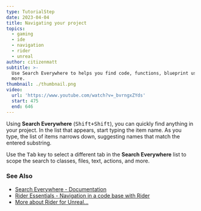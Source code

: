 ```yaml
---
type: TutorialStep
date: 2023-04-04
title: Navigating your project
topics:
  - gaming
  - ide
  - navigation
  - rider
  - unreal
author: citizenmatt
subtitle: >-
  Use Search Everywhere to helps you find code, functions, blueprint usages, and
  more.
thumbnail: ./thumbnail.png
video:
  url: 'https://www.youtube.com/watch?v=_bvrngxZYds'
  start: 475
  end: 646
---
```


Using **Search Everywhere** (<kbd>Shift+Shift</kbd>), you can quickly find anything in your project.
In the list that appears, start typing the item name.
As you type, the list of items narrows down, suggesting names that match the entered substring.

Use the <kbd>Tab</kbd> key to select a different tab in the **Search Everywhere** list to scope the search to classes, files, text, actions, and more.

### See Also

- [Search Everywhere - Documentation](https://www.jetbrains.com/help/rider/Searching_Everywhere.html)
- [Rider Essentials - Navigation in a code base with Rider](https://www.jetbrains.com/dotnet/guide/tutorials/rider-essentials/navigation/)
- [More about Rider for Unreal...](https://www.jetbrains.com/lp/rider-unreal/)
